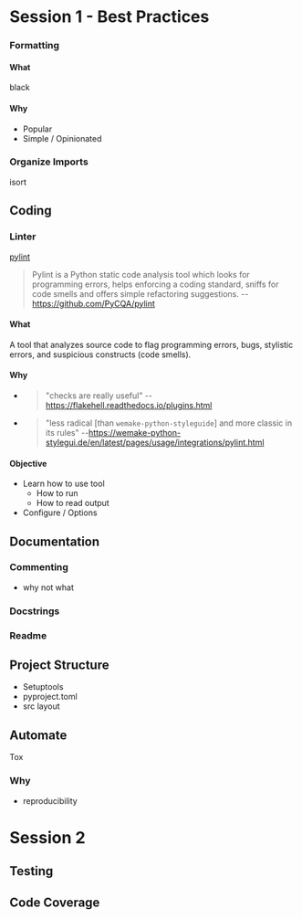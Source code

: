 # Session 1 - Best Practices

### Formatting
#### What
black
#### Why
* Popular
* Simple / Opinionated

### Organize Imports
isort

## Coding
### Linter
[pylint](https://www.pylint.org/)
> Pylint is a Python static code analysis tool which looks for programming errors, helps enforcing a coding standard, sniffs for code smells and offers simple refactoring suggestions. --https://github.com/PyCQA/pylint
#### What
A tool that analyzes source code to flag programming errors, bugs, stylistic errors, and suspicious constructs (code smells).
#### Why
* > "checks are really useful" --https://flakehell.readthedocs.io/plugins.html
* > "less radical [than `wemake-python-styleguide`] and more classic in its rules" --https://wemake-python-stylegui.de/en/latest/pages/usage/integrations/pylint.html

#### Objective
* Learn how to use tool
	* How to run
	* How to read output
* Configure / Options

## Documentation

### Commenting
* why not what

### Docstrings

### Readme

## Project Structure
* Setuptools
* pyproject.toml
* src layout

## Automate
Tox

### Why
* reproducibility

# Session 2
## Testing
## Code Coverage
<!--stackedit_data:
eyJoaXN0b3J5IjpbLTE1NzI4NTMxOCwtMjEwNTUzODE3MywtOD
k0ODgxNTIzLDEzMTk2OTA0ODQsNDk1OTk1MTE1LDE3Njk0MTE4
ODksLTU0MjQzNTA3N119
-->